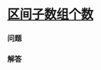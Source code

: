 # [区间子数组个数](https://leetcode-cn.com/problems/number-of-subarrays-with-bounded-maximum)

### 问题

### 解答

```

```

